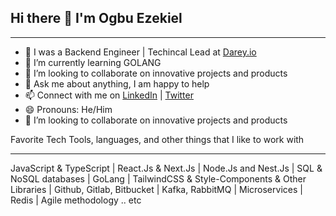 ## Hi there 👋 I'm Ogbu Ezekiel
______________________________________________________________________________________________________________________________________________________________________________________________

- 🔭 I was a Backend Engineer | Techincal Lead at [Darey.io](darey.io) 
- 🌱 I’m currently learning GOLANG
- 👯 I’m looking to collaborate on innovative projects and products
- 🤔 Ask me about anything, I am happy to help
- 📫 Connect with me on [LinkedIn](https://www.linkedin.com/in/ogbu-ezekiel-4) | [Twitter](https://x.com/Zicozydasliva)
- 😄 Pronouns: He/Him
- 👯 I’m looking to collaborate on innovative projects and products


  
Favorite Tech
Tools, languages, and other things that I like to work with
___________________________________________________________________________________________________________________________________________________________________________________________________

JavaScript & TypeScript | React.Js & Next.Js | Node.Js and Nest.Js | SQL & NoSQL databases | GoLang |  TailwindCSS & Style-Components & Other Libraries | Github, Gitlab, Bitbucket | Kafka, RabbitMQ | Microservices | Redis | Agile methodology .. etc

